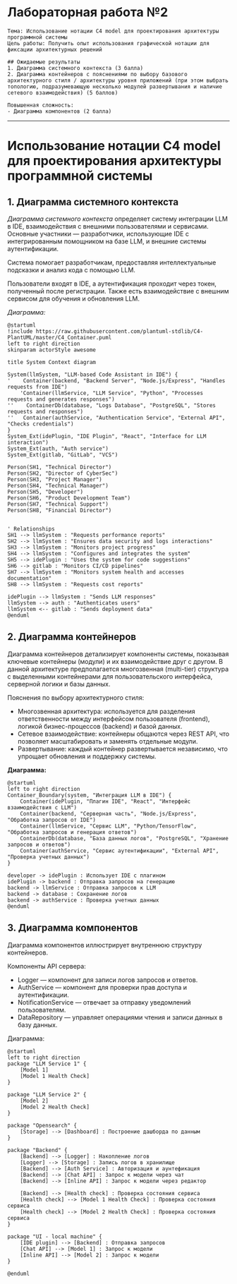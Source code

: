 # Лабораторная работа №2
```
Тема: Использование нотации C4 model для проектирования архитектуры программной системы  
Цель работы: Получить опыт использования графической нотации для фиксации архитектурных решений

## Ожидаемые результаты
1. Диаграмма системного контекста (3 балла)
2. Диаграмма контейнеров с пояснениями по выбору базового архитектурного стиля / архитектуры уровня приложений (при этом выбрать топологию, подразумевающую несколько модулей развертывания и наличие сетевого взаимодействия) (5 баллов)

Повышенная сложность:
- Диаграмма компонентов (2 балла)
```
---

# Использование нотации C4 model для проектирования архитектуры программной системы

## 1. Диаграмма системного контекста
*Диаграмма системного контекста* определяет систему интеграции LLM в IDE, взаимодействия с внешними пользователями и сервисами. 
Основные участники — разработчики, использующие IDE с интегрированным помощником на базе LLM, и внешние системы аутентификации.

Система помогает разработчикам, предоставляя интеллектуальные подсказки и анализ кода с помощью LLM. 

Пользователи входят в IDE, а аутентификация проходит через токен, полученный после регистрации. Также есть взаимодействие с внешним сервисом для обучения и обновления LLM.

*Диаграмма:*

```plantuml
@startuml
!include https://raw.githubusercontent.com/plantuml-stdlib/C4-PlantUML/master/C4_Container.puml
left to right direction
skinparam actorStyle awesome

title System Context diagram

System(llmSystem, "LLM-based Code Assistant in IDE") {
'    Container(backend, "Backend Server", "Node.js/Express", "Handles requests from IDE")
    'Container(llmService, "LLM Service", "Python", "Processes requests and generates responses")
''    ContainerDb(database, "Logs Database", "PostgreSQL", "Stores requests and responses")
''   Container(authService, "Authentication Service", "External API", "Checks credentials")
}
System_Ext(idePlugin, "IDE Plugin", "React", "Interface for LLM interaction")
System_Ext(auth, "Auth service")
System_Ext(gitlab, "GitLab", "VCS")

Person(SH1, "Technical Director")
Person(SH2, "Director of CyberSec")
Person(SH3, "Project Manager")
Person(SH4, "Technical Manager")
Person(SH5, "Developer")
Person(SH6, "Product Development Team")
Person(SH7, "Technical Support")
Person(SH8, "Financial Director")


' Relationships
SH1 --> llmSystem : "Requests performance reports"
SH2 --> llmSystem : "Ensures data security and logs interactions"
SH3 --> llmSystem : "Monitors project progress"
SH4 --> llmSystem : "Configures and integrates the system"
SH5 --> idePlugin : "Uses the system for code suggestions"
SH6 --> gitlab : "Monitors CI/CD pipelines"
SH7 --> llmSystem : "Monitors system health and accesses documentation"
SH8 --> llmSystem : "Requests cost reports"

idePlugin --> llmSystem : "Sends LLM responses"
llmSystem --> auth : "Authenticates users"
llmSystem <-- gitlab : "Sends deployment data"
@enduml
```
## 2. Диаграмма контейнеров

Диаграмма контейнеров детализирует компоненты системы, показывая ключевые контейнеры (модули) и их взаимодействие друг с другом. В данной архитектуре предполагается многозвенная (multi-tier) структура с выделенными контейнерами для пользовательского интерфейса, серверной логики и базы данных.

Пояснения по выбору архитектурного стиля:
- Многозвенная архитектура: используется для разделения ответственности между интерфейсом пользователя (frontend), логикой бизнес-процессов (backend) и базой данных.
- Сетевое взаимодействие: контейнеры общаются через REST API, что позволяет масштабировать и заменять отдельные модули.
- Развертывание: каждый контейнер развертывается независимо, что упрощает обновления и поддержку системы.

**Диаграмма:**

```plantuml
@startuml
left to right direction
Container_Boundary(system, "Интеграция LLM в IDE") {
    Container(idePlugin, "Плагин IDE", "React", "Интерфейс взаимодействия с LLM")
    Container(backend, "Серверная часть", "Node.js/Express", "Обработка запросов от IDE")
    Container(llmService, "Сервис LLM", "Python/TensorFlow", "Обработка запросов и генерация ответов")
    ContainerDb(database, "База данных логов", "PostgreSQL", "Хранение запросов и ответов")
    Container(authService, "Сервис аутентификации", "External API", "Проверка учетных данных")
}

developer -> idePlugin : Использует IDE с плагином
idePlugin -> backend : Отправка запросов на генерацию
backend -> llmService : Отправка запросов к LLM
backend -> database : Сохранение логов
backend -> authService : Проверка учетных данных
@enduml
```

## 3. Диаграмма компонентов

Диаграмма компонентов иллюстрирует внутреннюю структуру контейнеров.

Компоненты API сервера:
- Logger — компонент для записи логов запросов и ответов.
- AuthService — компонент для проверки прав доступа и аутентификации.
- NotificationService — отвечает за отправку уведомлений пользователям.
- DataRepository — управляет операциями чтения и записи данных в базу данных.

Диаграмма:
```plantuml
@startuml
left to right direction
package "LLM Service 1" {
    [Model 1]
    [Model 1 Health Check]
}

package "LLM Service 2" {
    [Model 2]
    [Model 2 Health Check]
}

package "Opensearch" {
    [Storage] --> [Dashboard] : Построение дашборда по данным
}

package "Backend" {
    [Backend] --> [Logger] : Накопление логов
    [Logger] --> [Storage] : Запись логов в хранилище
    [Backend] --> [Auth Service] : Авторизация и аунтефикация
    [Backend] --> [Chat API] : Запрос к модели через чат
    [Backend] --> [Inline API] : Запрос к модели через редактор
    
    [Backend] --> [Health check] : Проверка состояния сервиса
    [Health check] --> [Model 1 Health Check] : Проверка состояния сервиса
    [Health check] --> [Model 2 Health Check] : Проверка состояния сервиса
}

package "UI - local machine" {
    [IDE plugin] --> [Backend] : Отправка запросов
    [Chat API] --> [Model 1] : Запрос к модели
    [Inline API] --> [Model 2] : Запрос к модели
}

@enduml
```
